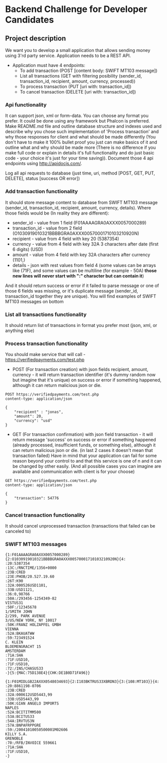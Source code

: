 # Backend Challenge for Developer Candidates

## Project description

We want you to develop a small application that allows sending money using 3'rd party service. Application needs to be a REST API.

* Application must have 4 endpoints:
  * To add transaction (POST [content body: SWIFT MT103 message])
  * List all transactions (GET with filtering posibility (sender_id, transaction_id, recipient, amount, currency, processed))
  * To process transaction (PUT [uri with: transaction_id])
  * To cancel transaction (DELETE [uri with: transaction_id])

### Api functionality

It can support json, xml or form-data. You can choose any format you prefer. It could be done using any framework but Phalcon is preferred. Make README.md file and outline database structure and indexes used and describe why you chose such implementation of 'Process transaction' and why those responses for client and what should be made differently (You don't have to make it 100% bullet proof you just can make basics of it and outline what and why should be made more (There is no difference if you make full code or explain in details it's full functionality and do just basic code - your choice it's just for your time saving)). Document those 4 api endpoints using http://apidocjs.com/. 

Log all api requests to database (just time, uri, method [POST, GET, PUT, DELETE], status [success OR error])

### Add transaction functionality

It should store message content to database from SWIFT MT103 message (sender_id, transaction_id, recipient, amount, currency, details). Where those fields would be (In reality they are different):
* sender_id - value from 1 field (F01AAAAGRA0AXXX0057000289)
* transaction_id - value from 2 field (O1030919010321BBBBGRA0AXXX00570001710103210920N)
* recipient - value from 4 field with key 20 (5387354)
* currency - value from 4 field with key 32A 3 characters after date (first 6 digits) (USD)
* amount - value from 4 field with key 32A characters after currency (1101,)
* details - json with rest values from field 4 (some values can be arrays like (71F), and some values can be multiline (for example - 50A) **those new lines will never start with ":" character but can contain it**)

And it should return success or error if it failed to parse message or one of those 6 fields was missing, or it's duplicate message (sender_id, transaction_id together they are unique). You will find examples of SWIFT MT103 messages on bottom

### List all transactions functionality

It should return list of transactions in format you prefer most (json, xml, or anything else)

### Process transaction functionality

You should make service that will call - https://verifiedpayments.com/test.php
* POST (For transaction creation) with json fields recipient, amount, currency - it will return transaction identifier (it's dummy random now but imagine that it's unique) on success or error if something happened, although it can return malicious json or die. 
```
POST https://verifiedpayments.com/test.php
content-type: application/json

{
    "recipient" : "jonas",
    "amount": 20,
    "currency": "usd"
}
```
* GET (For transaction confirmation) with json field transaction - it will return message 'success' on success or error if something happened (already processed, insufficient funds, or something else), although it can return malicious json or die. (in last 2 cases it doesn't mean that transaction failed)
Have in mind that your application can fail for some reason beyond your control to and that this service is one of n and it can be changed by other easily. (And all possible cases you can imagine are available and communication with client is for your choose)
```
GET https://verifiedpayments.com/test.php
content-type: application/json

{
    "transaction": 54776
}
```
### Cancel transaction functionality

It should cancel unprocessed transaction (transactions that failed can be canceled to)

### SWIFT MT103 messages

```code
{1:F01AAAAGRA0AXXX0057000289}{2:O1030919010321BBBBGRA0AXXX00570001710103210920N}{4:
:20:5387354
:13C:/RNCTIME/1356+0000
:23B:CRED
:23E:PHOB/20.527.19.60
:26T:K90
:32A:000526USD1101,
:33B:USD1121,
:36:0,98766
:50A:/293456-1254349-82
VISTUS31
:50F:/12345678
1/SMITH JOHN
2/299, PARK AVENUE
3/US/NEW YORK, NY 10017
:50K:FRANZ HOLZAPFEL GMBH
VIENNA
:52A:BKAUATWW
:59:723491524
C. KLEIN
BLOEMENGRACHT 15
AMSTERDAM
:71A:SHA
:71F:USD10,
:71F:USD10,
:72:/INS/CHASUS33
-}{5:{MAC:75D138E4}{CHK:DE1B0D71FA96}}
```

```code
{1:F01MIDLGB22AXXX0548034693}{2:I103BKTRUS33XBRDN3}{3:{108:MT103}}{4: 
:20:8861198-0706 
:23B:CRED 
:32A:000612USD5443,99 
:33B:USD5443,99 
:50K:GIAN ANGELO IMPORTS 
NAPLES 
:52A:BCITITMM500 
:53A:BCITUS33 
:54A:IRVTUS3N 
:57A:BNPAFRPPGRE 
:59:/20041010050500001M02606 
KILLY S.A. 
GRENOBLE 
:70:/RFB/INVOICE 559661 
:71A:SHA 
:71F:USD10,
-}
```
